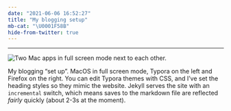 ```yaml
---
date: "2021-06-06 16:52:27"
title: "My blogging setup"
mb-cat: "\U0001F58B"
hide-from-twitter: true
---
```

---

<img class="c-bleed db mb3" src="https://www.thisdaysportion.com/images/blogging-screens.jpg" alt="Two Mac apps in full screen mode next to each other.">

My blogging “set up”. MacOS in full screen mode, Typora on the left and Firefox on the right. You can edit Typora themes with CSS, and I’ve set the heading styles so they mimic the website. Jekyll serves the site with an `incremental` switch, which means saves to the markdown file are reflected _fairly_ quickly (about 2-3s at the moment).
